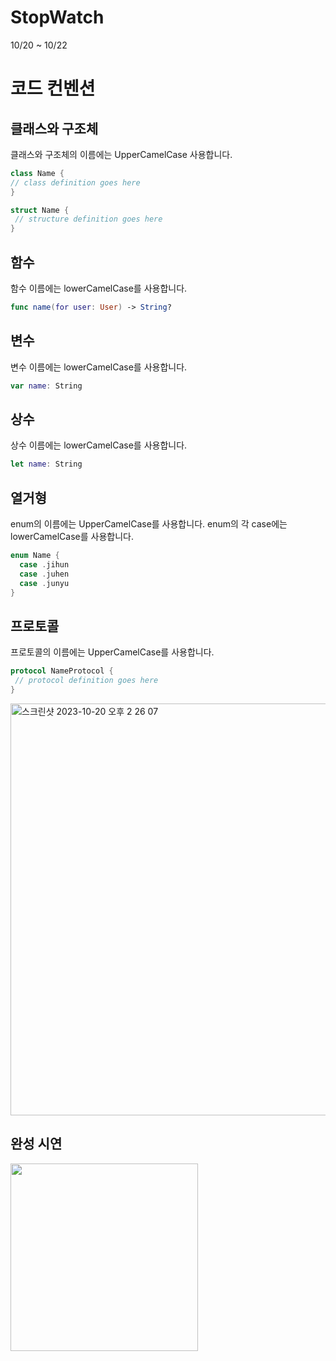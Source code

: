 # StopWatch
10/20 ~ 10/22

# 코드 컨벤션

## 클래스와 구조체
클래스와 구조체의 이름에는 UpperCamelCase 사용합니다.
```swift
class Name {
// class definition goes here
}

struct Name {
 // structure definition goes here
}
```

## 함수
함수 이름에는 lowerCamelCase를 사용합니다.
```swift
func name(for user: User) -> String?
```

## 변수
변수 이름에는 lowerCamelCase를 사용합니다.
```swift
var name: String
```
## 상수
상수 이름에는 lowerCamelCase를 사용합니다.
```swift
let name: String
```
## 열거형
enum의 이름에는 UpperCamelCase를 사용합니다.
enum의 각 case에는 lowerCamelCase를 사용합니다.
```swift
enum Name {
  case .jihun
  case .juhen
  case .junyu
}
```

## 프로토콜
프로토콜의 이름에는 UpperCamelCase를 사용합니다.
```swift
protocol NameProtocol {
 // protocol definition goes here
}
```
<img width="659" alt="스크린샷 2023-10-20 오후 2 26 07" src="https://github.com/KangJiHun1028/StopWatch/assets/136081642/42eab49c-5c33-4bd2-ab07-efba6983b101">


## 완성 시연

<img width="300" src="https://github.com/KangJiHun1028/StopWatch/assets/136081642/ff106a7d-0467-4a91-93d4-09b713b24ed2">



